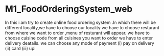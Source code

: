 # M1_FoodOrderingSystem_web
In this i am try to create online food ordering system .In which there will be different locality,we have to choose our locality
we have to choose resturant from where we want to order ,menu of resturant will appear.
we  have to choose cuisine code from all cuisines you want to order
we have to enter delivery deatails.
we can choose any mode of payment (i) pay on delivery (ii) card (iii) upi
